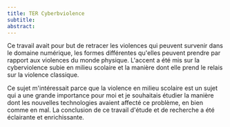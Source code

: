```yaml
---
title: TER Cyberbviolence
subtitle: 
abstract: 
---
```


Ce travail avait pour but de retracer les violences qui peuvent survenir dans le domaine numérique, les formes différentes qu'elles peuvent prendre par rapport aux violences du monde physique. L'accent a été mis sur la cyberviolence subie en milieu scolaire et la manière dont elle prend le relais sur la violence classique.

Ce sujet m'intéressait parce que la violence en milieu scolaire est un sujet qui a une grande importance pour moi et je souhaitais étudier la manière dont les nouvelles technologies avaient affecté ce problème, en bien comme en mal. La conclusion de ce travail d'étude et de recherche a été éclairante et enrichissante.
